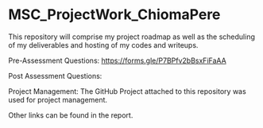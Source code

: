 # MSC_ProjectWork_ChiomaPere
This repository will comprise my project roadmap as well as the scheduling of my deliverables and hosting of my codes and writeups.


Pre-Assessment Questions: https://forms.gle/P7BPfv2bBsxFiFaAA


Post Assessment Questions:


Project Management: The GitHub Project attached to this repository was used for project management.


Other links can be found in the report.
